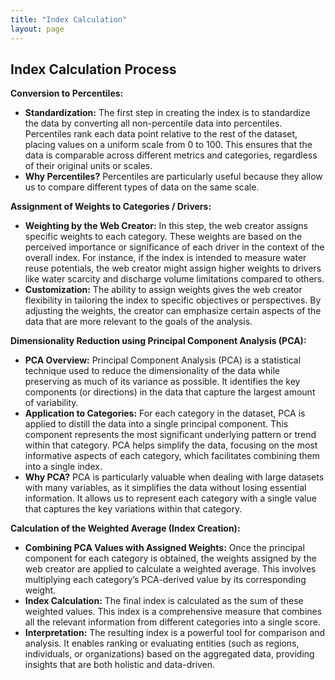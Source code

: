 ```yaml
---
title: "Index Calculation"
layout: page
---
```


## Index Calculation Process
**Conversion to Percentiles:**

- **Standardization:** The first step in creating the index is to standardize the data by converting all non-percentile data into percentiles. Percentiles rank each data point relative to the rest of the dataset, placing values on a uniform scale from 0 to 100. This ensures that the data is comparable across different metrics and categories, regardless of their original units or scales.
- **Why Percentiles?** Percentiles are particularly useful because they allow us to compare different types of data on the same scale.

**Assignment of Weights to Categories / Drivers:**

- **Weighting by the Web Creator:** In this step, the web creator assigns specific weights to each category. These weights are based on the perceived importance or significance of each driver in the context of the overall index. For instance, if the index is intended to measure water reuse potentials, the web creator might assign higher weights to drivers like water scarcity and discharge volume limitations compared to others.
- **Customization:** The ability to assign weights gives the web creator flexibility in tailoring the index to specific objectives or perspectives. By adjusting the weights, the creator can emphasize certain aspects of the data that are more relevant to the goals of the analysis.

**Dimensionality Reduction using Principal Component Analysis (PCA):**

- **PCA Overview:** Principal Component Analysis (PCA) is a statistical technique used to reduce the dimensionality of the data while preserving as much of its variance as possible. It identifies the key components (or directions) in the data that capture the largest amount of variability.
- **Application to Categories:** For each category in the dataset, PCA is applied to distill the data into a single principal component. This component represents the most significant underlying pattern or trend within that category. PCA helps simplify the data, focusing on the most informative aspects of each category, which facilitates combining them into a single index.
- **Why PCA?** PCA is particularly valuable when dealing with large datasets with many variables, as it simplifies the data without losing essential information. It allows us to represent each category with a single value that captures the key variations within that category.

**Calculation of the Weighted Average (Index Creation):**

- **Combining PCA Values with Assigned Weights:** Once the principal component for each category is obtained, the weights assigned by the web creator are applied to calculate a weighted average. This involves multiplying each category’s PCA-derived value by its corresponding weight.
- **Index Calculation:** The final index is calculated as the sum of these weighted values. This index is a comprehensive measure that combines all the relevant information from different categories into a single score.
- **Interpretation:** The resulting index is a powerful tool for comparison and analysis. It enables ranking or evaluating entities (such as regions, individuals, or organizations) based on the aggregated data, providing insights that are both holistic and data-driven.


